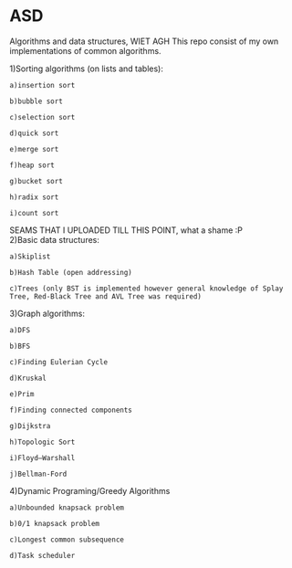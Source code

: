 # ASD
Algorithms and data structures, WIET AGH
This repo consist of my own implementations of common algorithms.

1)Sorting algorithms (on lists and tables):

	a)insertion sort
	
	b)bubble sort
	
	c)selection sort
	
	d)quick sort
	
	e)merge sort
	
	f)heap sort
	
	g)bucket sort
	
	h)radix sort
	
	i)count sort
SEAMS THAT I UPLOADED TILL THIS POINT, what a shame :P	
2)Basic data structures:

	a)Skiplist
	
	b)Hash Table (open addressing)
	
 	c)Trees (only BST is implemented however general knowledge of Splay Tree, Red-Black Tree and AVL Tree was required)
	
3)Graph algorithms:

	a)DFS
	
	b)BFS
	
 	c)Finding Eulerian Cycle
	
  	d)Kruskal
	
	e)Prim
	
	f)Finding connected components
	
	g)Dijkstra
	
	h)Topologic Sort
	
	i)Floyd–Warshall
	
	j)Bellman-Ford
	
4)Dynamic Programing/Greedy Algorithms

	a)Unbounded knapsack problem
	
	b)0/1 knapsack problem
	
	c)Longest common subsequence
	
	d)Task scheduler
	
